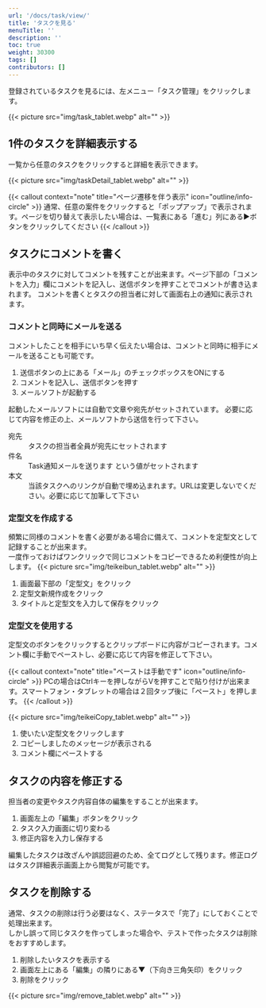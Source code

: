 ```yaml
---
url: '/docs/task/view/'
title: 'タスクを見る'
menuTitle: ''
description: ''
toc: true
weight: 30300
tags: []
contributors: []
---
```


登録されているタスクを見るには、左メニュー「タスク管理」をクリックします。

{{< picture src="img/task_tablet.webp" alt="" >}}

## 1件のタスクを詳細表示する

一覧から任意のタスクをクリックすると詳細を表示できます。

{{< picture src="img/taskDetail_tablet.webp" alt="" >}}

{{< callout context="note" title="ページ遷移を伴う表示" icon="outline/info-circle" >}}
通常、任意の案件をクリックすると「ポップアップ」で表示されます。ページを切り替えて表示したい場合は、一覧表にある「進む」列にある▶ボタンをクリックしてください
{{< /callout >}}

## タスクにコメントを書く

表示中のタスクに対してコメントを残すことが出来ます。ページ下部の「コメントを入力」欄にコメントを記入し、送信ボタンを押すことでコメントが書き込まれます。
コメントを書くとタスクの担当者に対して画面右上の通知に表示されます。

### コメントと同時にメールを送る

コメントしたことを相手にいち早く伝えたい場合は、コメントと同時に相手にメールを送ることも可能です。

1. 送信ボタンの上にある「メール」のチェックボックスをONにする
2. コメントを記入し、送信ボタンを押す
3. メールソフトが起動する

起動したメールソフトには自動で文章や宛先がセットされています。
必要に応じて内容を修正の上、メールソフトから送信を行って下さい。

<dl class="basic">
<dt>宛先</dt>
<dd>タスクの担当者全員が宛先にセットされます</dd>
<dt>件名</dt>
<dd>Task通知メールを送ります という値がセットされます</dd>
<dt>本文</dt>
<dd>当該タスクへのリンクが自動で埋め込まれます。URLは変更しないでください。必要に応じて加筆して下さい</dd>
</dl>

### 定型文を作成する

頻繁に同様のコメントを書く必要がある場合に備えて、コメントを定型文として記録することが出来ます。  
一度作っておけばワンクリックで同じコメントをコピーできるため利便性が向上します。
{{< picture src="img/teikeibun_tablet.webp" alt="" >}}

1. 画面最下部の「定型文」をクリック
2. 定型文新規作成をクリック
3. タイトルと定型文を入力して保存をクリック

### 定型文を使用する

定型文のボタンをクリックするとクリップボードに内容がコピーされます。コメント欄に手動でペーストし、必要に応じて内容を修正して下さい。

{{< callout context="note" title="ペーストは手動です" icon="outline/info-circle" >}}
PCの場合はCtrlキーを押しながらVを押すことで貼り付けが出来ます。スマートフォン・タブレットの場合は２回タップ後に「ペースト」を押します。
{{< /callout >}}

{{< picture src="img/teikeiCopy_tablet.webp" alt="" >}}

1. 使いたい定型文をクリックします
2. コピーしましたのメッセージが表示される
3. コメント欄にペーストする

## タスクの内容を修正する

担当者の変更やタスク内容自体の編集をすることが出来ます。

1. 画面左上の「編集」ボタンをクリック
2. タスク入力画面に切り変わる
3. 修正内容を入力し保存する

編集したタスクは改ざんや誤認回避のため、全てログとして残ります。修正ログはタスク詳細表示画面上から閲覧が可能です。

## タスクを削除する

通常、タスクの削除は行う必要はなく、ステータスで「完了」にしておくことで処理出来ます。  
しかし誤って同じタスクを作ってしまった場合や、テストで作ったタスクは削除をおすすめします。

1. 削除したいタスクを表示する
2. 画面左上にある「編集」の隣りにある▼（下向き三角矢印）をクリック
3. 削除をクリック

{{< picture src="img/remove_tablet.webp" alt="" >}}
